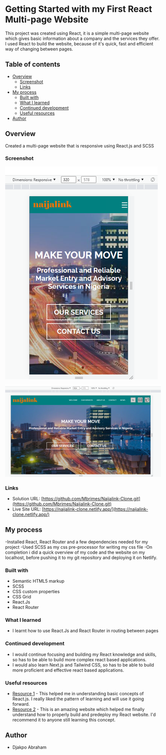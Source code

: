 # Getting Started with my First React Multi-page Website

This project was created using React, it is a simple multi-page website which gives basic information about a company and the services they offer. I used React to build the website, because of it's quick, fast and efficient way of changing between pages.

## Table of contents

- [Overview](#overview)
  - [Screenshot](#screenshot)
  - [Links](#links)
- [My process](#my-process)
  - [Built with](#built-with)
  - [What I learned](#what-i-learned)
  - [Continued development](#continued-development)
  - [Useful resources](#useful-resources)
- [Author](#author)


## Overview
Created a multi-page website that is responsive using React.js and SCSS

### Screenshot

![Mobile Preview- 320px](./src/images/Mobile.png)

![Desktop Preview- 1024px](./src/images/Desktop.png)

### Links

- Solution URL: [https://github.com/Mbrimes/Naijalink-Clone.git](https://github.com/Mbrimes/Naijalink-Clone.git)
- Live Site URL: [https://naijalink-clone.netlify.app/](https://naijalink-clone.netlify.app/)

## My process

-Installed React, React Router and a few dependencies needed for my project
-Used SCSS as my css pre-processor for writing my css file
-On completion i did a quick overview of my code and the website on my localhost, before pushing it to my git repository and deploying it on Netlify.

### Built with

- Semantic HTML5 markup
- SCSS
- CSS custom properties
- CSS Grid
- React.Js
- React Router


### What I learned

- I learnt how to use React.Js and React Router in routing between pages 

### Continued development

- I would continue focusing and building my React knowledge and skills, so has to be able to build more complex react based applications.
- I would also learn Next.js and Tailwind CSS, so has to be able to build more proficient and effective react based applications.

### Useful resources

- [Resource 1](https://www.W3school.com) - This helped me in understanding basic concepts of React.js. I really liked the pattern of learning and will use it going forward.
- [Resource 2](https://www.freecodecamp.org) - This is an amazing website which helped me finally understand how to properly build and predeploy my React website. I'd recommend it to anyone still learning this concept.


## Author

-  Djakpo Abraham


 